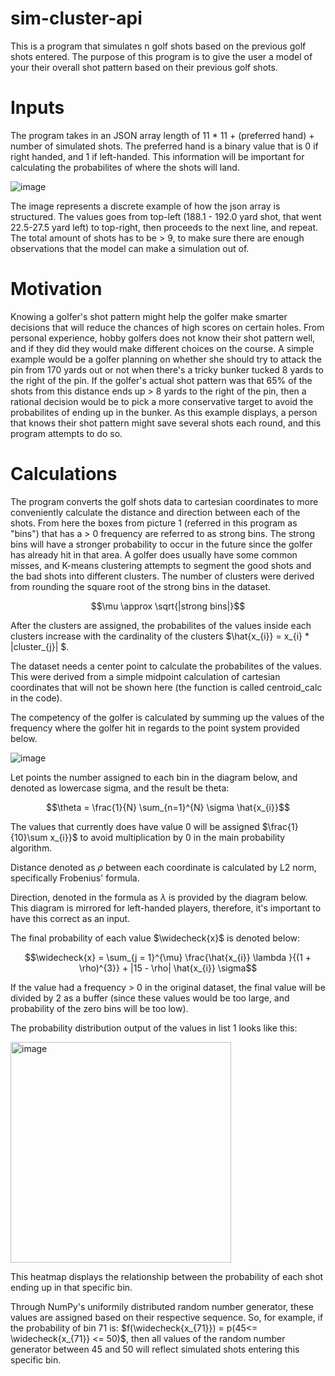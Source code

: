 # sim-cluster-api
This is a program that simulates n golf shots based on the previous golf shots entered. The purpose of this program is to give the user a model of your their overall shot pattern based on their previous golf shots. 

# Inputs
The program takes in an JSON array length of 11 * 11 + (preferred hand) + number of simulated shots. The preferred hand is a binary value that is 0 if right handed, and 1 if left-handed. This information will be important for calculating the probabilites of where the shots will land.

![image](https://user-images.githubusercontent.com/94805074/213934205-8b6ca03f-23e5-4f28-a561-2db5414abe36.png)

The image represents a discrete example of how the json array is structured. The values goes from top-left (188.1 - 192.0 yard shot, that went 22.5-27.5 yard left) to top-right, then proceeds to the next line, and repeat. The total amount of shots has to be > 9, to make sure there are enough observations that the model can make a simulation out of.

# Motivation
Knowing a golfer's shot pattern might help the golfer make smarter decisions that will reduce the chances of high scores on certain holes. From personal experience, hobby golfers does not know their shot pattern well, and if they did they would make different choices on the course. A simple example would be a golfer planning on whether she should try to attack the pin from 170 yards out or not when there's a tricky bunker tucked 8 yards to the right of the pin. If the golfer's actual shot pattern was that 65% of the shots from this distance ends up > 8 yards to the right of the pin, then a rational decision would be to pick a more conservative target to avoid the probabilites of ending up in the bunker. As this example displays, a person that knows their shot pattern might save several shots each round, and this program attempts to do so. 

# Calculations
The program converts the golf shots data to cartesian coordinates to more conveniently calculate the distance and direction between each of the shots. From here the boxes from picture 1 (referred in this program as "bins") that has a > 0 frequency are referred to as strong bins. The strong bins will have a stronger probability to occur in the future since the golfer has already hit in that area. A golfer does usually have some common misses, and K-means clustering attempts to segment the good shots and the bad shots into different clusters. The number of clusters were derived from rounding the square root of the strong bins in the dataset. 
```math
\mu \approx \sqrt{|strong bins|}
```
After the clusters are assigned, the probabilites of the values inside each clusters increase with the cardinality of the clusters $\hat{x_{i}} = x_{i} * |cluster_{j}| $. 

The dataset needs a center point to calculate the probabilites of the values. This were derived from a simple midpoint calculation of cartesian coordinates that will not be shown here (the function is called centroid_calc in the code). 

The competency of the golfer is calculated by summing up the values of the frequency where the golfer hit in regards to the point system provided below. 

![image](https://user-images.githubusercontent.com/94805074/213936916-a2605cc4-1155-4c29-b74c-47d9af8ccf13.png)

Let points the number assigned to each bin in the diagram below, and denoted as lowercase sigma, and the result be theta:
```math
\theta = \frac{1}{N} \sum_{n=1}^{N} \sigma \hat{x_{i}}
```
The values that currently does have value 0 will be assigned $\frac{1}{10}\sum x_{i}}$ to avoid multiplication by 0 in the main probability algorithm.

Distance denoted as $\rho$ between each coordinate is calculated by L2 norm, specifically Frobenius' formula.

Direction, denoted in the formula as $\lambda$ is provided by the diagram below. This diagram is mirrored for left-handed players, therefore, it's important to have this correct as an input.

The final probability of each value $\widecheck{x}$ is denoted below:
```math
\widecheck{x} = \sum_{j = 1}^{\mu} \frac{\hat{x_{i}} \lambda }{(1 + \rho)^{3}} + |15 - \rho| \hat{x_{i}} \sigma
```
If the value had a frequency > 0 in the original dataset, the final value will be divided by 2 as a buffer (since these values would be too large, and probability of the zero bins will be too low).

The probability distribution output of the values in list 1 looks like this:

<img width="353" alt="image" src="https://user-images.githubusercontent.com/94805074/213938579-7d98035b-e43a-48e8-90dc-3895164030d2.png">

This heatmap displays the relationship between the probability of each shot ending up in that specific bin.

Through NumPy's uniformily distributed random number generator, these values are assigned based on their respective sequence. So, for example, if the probability of bin 71 is: $f(\widecheck{x_{71}}) = p(45<= \widecheck{x_{71}} <= 50)$, then all values of the random number generator between 45 and 50 will reflect simulated shots entering this specific bin. 









